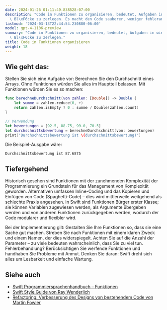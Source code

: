```yaml
---
date: 2024-01-26 01:11:49.838528-07:00
description: "Code in Funktionen zu organisieren, bedeutet, Aufgaben in wiederverwendbare\
  \ Bl\xF6cke zu zerlegen. Es macht den Code sauberer, weniger fehleranf\xE4llig und\u2026"
lastmod: '2024-03-13T22:44:54.230880-06:00'
model: gpt-4-1106-preview
summary: "Code in Funktionen zu organisieren, bedeutet, Aufgaben in wiederverwendbare\
  \ Bl\xF6cke zu zerlegen."
title: Code in Funktionen organisieren
weight: 18
---
```


## Wie geht das:
Stellen Sie sich eine Aufgabe vor: Berechnen Sie den Durchschnitt eines Arrays. Ohne Funktionen würden Sie alles im Hauptteil belassen. Mit Funktionen würden Sie es so machen:

```swift
func berechneDurchschnitt(von zahlen: [Double]) -> Double {
    let summe = zahlen.reduce(0, +)
    return zahlen.isEmpty ? 0 : summe / Double(zahlen.count)
}

// Verwendung
let bewertungen = [92.5, 88.75, 99.0, 70.5]
let durchschnittsbewertung = berechneDurchschnitt(von: bewertungen)
print("Durchschnittsbewertung ist \(durchschnittsbewertung)")
```

Die Beispiel-Ausgabe wäre:
```
Durchschnittsbewertung ist 87.6875
```

## Tiefergehend
Historisch gesehen sind Funktionen mit der zunehmenden Komplexität der Programmierung ein Grundstein für das Management von Komplexität geworden. Alternativen umfassen Inline-Coding und das Kopieren und Einfügen von Code (Spaghetti-Code) – dies wird mittlerweile weitgehend als schlechte Praxis angesehen. In Swift sind Funktionen Bürger erster Klasse; sie können Variablen zugewiesen werden, als Argumente übergeben werden und von anderen Funktionen zurückgegeben werden, wodurch der Code modularer und flexibler wird.

Bei der Implementierung gilt: Gestalten Sie Ihre Funktionen so, dass sie eine Sache gut machen. Streben Sie nach Funktionen mit einem klaren Zweck und einem Namen, der dies widerspiegelt. Achten Sie auf die Anzahl der Parameter – zu viele bedeuten wahrscheinlich, dass Sie zu viel tun. Fehlerbehandlung? Berücksichtigen Sie werfende Funktionen und handhaben Sie Probleme mit Anmut. Denken Sie daran: Swift dreht sich alles um Lesbarkeit und einfache Wartung.

## Siehe auch
- [Swift Programmiersprachenhandbuch – Funktionen](https://docs.swift.org/swift-book/LanguageGuide/Functions.html)
- [Swift Style Guide von Ray Wenderlich](https://github.com/raywenderlich/swift-style-guide)
- [Refactoring: Verbesserung des Designs von bestehendem Code von Martin Fowler](https://martinfowler.com/books/refactoring.html)
